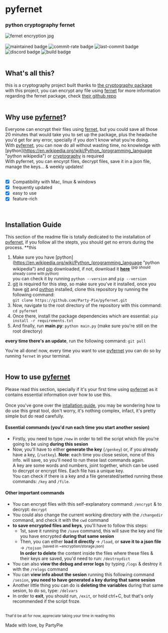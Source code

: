 [docfernet]: https://cryptography.io/en/latest/fernet/# "fernet pip doc"
[repofernet]: https://github.com/Party-Pie/pyfernet, "pyfernet github repo"

# pyfernet
### python cryptography fernet    
![fernet encryption jpg](https://cdn.pixabay.com/photo/2015/12/13/15/32/cryptographic-1091257_960_720.jpg)  
<br>
![maintained badge](https://img.shields.io/maintenance/yes/2022?logo=github&logoColor=gold)
![commit-rate badge](https://img.shields.io/github/commit-activity/m/Party-Pie/pyfernet?color=gold&label=commit%20rate&logo=git&logoColor=gold)
![last-commit badge](https://img.shields.io/github/last-commit/Party-Pie/pyfernet?color=gold&logo=github&logoColor=gold)
![discord badge](https://img.shields.io/badge/discord-P4rtyPi5%236988-gold?logo=discord)
![build badge](https://img.shields.io/appveyor/build/Party-Pie/pyfernet?color=gold&label=build&logo=AppVeyor&logoColor=yellow)
<br>
<br>
## What's all this?  
this is a cryptography project built thanks to [the cryptography package](https://pypi.org/project/cryptography/ "cryptography pip package")  
with this project, you can encrypt any file using [fernet][docfernet] 
for more information regarding the fernet package, check [their github repo](https://github.com/fernet "fernet package github repo")  
<br>
## Why use [pyfernet][repofernet]?  
Everyone can encrypt their files using [fernet][docfernet], but you could save all those 20 minutes that would take you to set up the package,
plus the headache you'd get for any error, specially if you don't know what you're doing.  
With [pyfernet][repofernet], you can now do all without wasting time, no knowledge with [python](https://en.wikipedia.org/wiki/Python_(programming_language "python wikipedia")
 or [cryptography](https://en.wikipedia.org/wiki/Cryptography, "cryptography wikipedia") is required  
 With pyfernet, you can encyrpt files, decrypt files, save it in a json file, manage the keys... & weekly updates!  
 <br>
 - [x] Compatibility with Mac, linux & windows
 - [x] frequently updated
 - [x] easy to use  
 - [x] feature-rich
 <br>
 
 ## Installation Guide  
 This section of the readme file is totally dedicated to the installation of [pyfernet][repofernet], if you follow all the stepts, you should get no errors
 during the process.  **this 
 <br>
 1. Make sure you have [python](https://en.wikipedia.org/wiki/Python_(programming_language "python wikipedia") and [pip](https://en.wikipedia.org/wiki/Pip_(package_manager) "pip wikipedia") downloaded, if not, download it [**here**](https://www.python.org/ "python web") <sup>(pip should already come with python)</sup>  
 you can check it by running ```python --version``` and ```pip --version```  
 2. [git](https://git-scm.com/ "git website") is required for this step, so make sure you've it installed, once you have [git](https://git-scm.com/ "git website") and [python](https://www.python.org/ "python website") installed, clone this repository by running the following command:  
 ```git clone https://github.com/Party-Pie/pyfernet.git```  
 3. Now, navigate to the root directory of the repository with this command: ```cd pyfernet```  
 4. Once there, install the package dependencies which are essential:  ```pip install -r requirements.txt```  
 5. And finally, run **main.py**: ```python main.py``` (make sure you're still on the root directory)  
   
 **every time there's an update**, run the following command: ```git pull```  
 
 You're all done! now, every time you want to use [pyfernet][repofernet] you can do so by running ```fernet``` in your terminal.  
 <br>
 ## **How to use [pyfernet][repofernet]**
 Please read this section, specially if it's your first time using [pyfernet][repofernet] as it contains essential information over how to use this.  
 <br>
 Once you've gone over the [intallation guide](https://github.com/Party-Pie/pyfernet#installation-guide "README.md installation guide"), you may be wondering how to do use this great tool, don't worry, it's nothing complex, infact, it's pretty simple but do read carefully.  
  #### Essential commands (you'd run each time you start another sesion)
 * Firstly, you need to type ```/new``` in order to tell the script which file you're going to be using **during this sesion**
 * Now, you'll have to either **generate the key** (```/genkey```) or, if you already have a key, (```/setkey```). **Note**: each time you close sesion, none of this info. will save, so you'll need to run these last commands again.  
 A key are some words and numbers, joint together, which can be used to decrypt or encrypt files. Each file has a unique key.  
 You can check if there is a key and a file generated/setted running these commands: ```/key``` and ```/file```.  
#### Other important commands  
* You can encrypt files with this self-explanatory command: ```/encrypt``` & to decrypt: ```decrypt```  
* You could also change the current working directory with the ```/changedir``` command, and check it with the ```cwd``` command  
* **to save encrypted files and keys**, you'll have to follow this steps:  
   * 1st, save it running the ```/save``` command, this will save the key and file you have encrypted **during that same sesion**  
   * Then, you can either **load it directly** -> ```/load```, or **save it to a json file** -> ```/tojson``` <sup>(saved in ~encryption/storage.json)</sup>  
   **In order to delete** the content inside the files where these files & their keys are saved, you'd need to run: ```/destroydict```  
* You can also **view the debug and error logs** by typing ```/logs``` & destroy it with the ```/relogs``` command  
* You can **view info about the sesion** running this following command ```/sesion```, **you need to have generated a key during that same sesion**  
* Another little thing you can do is **deleting the variables** during that same sesion, to do so, type: ```/delvars```  
* In order to **exit**, you should run, ```/exit```, or hold ctrl+C, but that's only recommended if the script froze.  
<br>
<sup>That'd be all for now, appreciate taking your time in reading this</sup>
  
Made with love, by PartyPie
